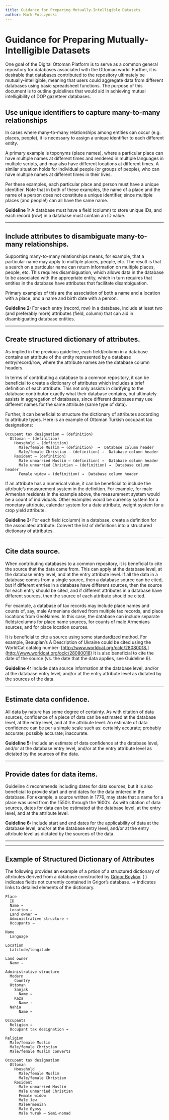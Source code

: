 ```yaml
---
title: Guidance for Preparing Mutually-Intelligible Datasets
author: Mark Polczynski
---
```


# Guidance for Preparing Mutually-Intelligible Datasets

One goal of the Digital Ottoman Platform is to serve as a common general repository for databases associated with the Ottoman world.  Further, it is desirable that databases contributed to the repository ultimately be mutually-intelligible, meaning that users could aggregate data from different databases using basic spreadsheet functions.  The purpose of this document is to outline guidelines that would aid in achieving mutual intelligibility of DOP gazetteer databases.

## Use unique identifiers to capture many-to-many relationships

In cases where many-to-many relationships among entities can occur (e.g. places, people), it is necessary to assign a unique identifier to each different entity.

A primary example is toponyms (place names), where a particular place can have multiple names at different times and rendered in multiple languages in multiple scripts, and may also have different locations at different times.  A similar situation holds for individual people (or groups of people), who can have multiple names at different times in their lives.

Per these examples, each particular place and person must have a unique identifier.  Note that in both of these examples, the name of a place and the name of a person does not constitute a unique identifier, since multiple places (and people!) can all have the same name.

**Guideline 1:** A database must have a field (column) to store unique IDs, and each record (row) in a database must contain an ID value.  
____________________________________________________________________________________________
## Include attributes to disambiguate many-to-many relationships.

Supporting many-to-many relationships means, for example, that a particular name may apply to multiple places, people, etc.  The result is that a search on a particular name can return information on multiple places, people, etc.  This requires disambiguation, which allows data in the database to be associated with the appropriate entity, which in turn requires that entities in the database have attributes that facilitate disambiguation.

Primary examples of this are the association of both a name and a location with a place, and a name and birth date with a person.

**Guideline 2:** For each entry (record, row) in a database, include at least two (and preferably more) attributes (field, column) that can aid in disambiguating database entities.
___________________________________________________________________________________________
## Create structured dictionary of attributes.

As implied in the previous guideline, each field/column in a database contains an attribute of the entity represented by a database entry/record/row, where the attribute names are the database column headers.

In terms of contributing a database to a common repository, it can be beneficial to create a dictionary of attributes which includes a brief definition of each attribute.  This not only assists in clarifying to the database contributor exactly what their database contains, but ultimately assists in aggregation of databases, since different databases may use different names for the same attribute (same type of data).

Further, it can beneficial to structure the dictionary of attributes according to attribute types.  Here is an example of Ottoman Turkish occupant tax designations:

```
Occupant tax designation – (definition)
  Ottoman – (definition)
    Household – (definition)
      Male/female Muslim – (definition)  →  Database column header
      Male/female Christian – (definition) →  Database column header
    Resident – (definition)
      Male unmarried Muslim – (definition) →  Database column header
      Male unmarried Christian – (definition) →  Database column header
      Female widow – (definition) →  Database column header
```

If an attribute has a numerical value, it can be beneficial to include the attribute’s measurement system in the definition.   For example, for male Armenian residents in the example above, the measurement system would be a count of individuals.  Other examples would be currency system for a monetary attribute, calendar system for a date attribute, weight system for a crop yield attribute.

**Guideline 3:**  For each field (column) in a database, create a definition for the associated attribute.  Convert the list of definitions into a structured dictionary of attributes.
_____________________________________________________________________________________________
## Cite data source.

When contributing databases to a common repository, it is beneficial to cite the source that the data came from.  This can apply at the database level, at the database entry level, and at the entry attribute level.  If all the data in a database comes from a single source, then a database source can be cited, but if different entries in a database have different sources, then the source for each entry should be cited, and if different attributes in a database have different sources, then the source of each attribute should be cited.

For example, a database of tax records may include place names and counts of, say, male Armenians derived from multiple tax records, and place locations from GeoNames.  In this case, the database can include separate fields/columns for place name sources, for counts of male Armenians sources, and for place location sources.

It is beneficial to cite a source using some standardized method.  For example, Beauplan’s A Description of Ukraine could be cited using the WorldCat catalog number: [http://www.worldcat.org/oclc/28080018.](http://www.worldcat.org/oclc/28080018)  It is also beneficial to cite the date of the source (vs. the date that the data applies, see Guideline 6).

**Guideline 4:**  Include data source information at the database level, and/or at the database entry level, and/or at the entry attribute level as dictated by the sources of the data.
____________________________________________________________________________________________
## Estimate data confidence.

All data by nature has some degree of certainty.  As with citation of data sources, confidence of a piece of data can be estimated at the database level, at the entry level, and at the attribute level.  An estimate of data confidence can be per a simple scale such as: certainly accurate; probably accurate; possibly accurate; inaccurate.

**Guideline 5:**  Include an estimate of data confidence at the database level, and/or at the database entry level, and/or at the entry attribute level as dictated by the sources of the data.
_____________________________________________________________________________________________
## Provide dates for data items.

Guideline 4 recommends including dates for data sources, but it is also beneficial to provide start and end dates for the data entered in the database.  For example, a source written in 1776, may state that a name for a place was used from the 1550’s through the 1600’s.  As with citation of data sources, dates for data can be estimated at the database level, at the entry level, and at the attribute level.

**Guideline 6:**  Include start and end dates for the applicability of data at the database level, and/or at the database entry level, and/or at the entry attribute level as dictated by the sources of the data.
_____________________________________________________________________________________________
_____________________________________________________________________________________________
## Example of Structured Dictionary of Attributes

The following provides an example of a prtion of a structured dictionary of attributes derived from a database constructed by [Grigor Boykov](https://github.com/griboykov).  ( ) indicates fields not currently contained in Grigor’s database.  → indicates links to detailed elements of the dictionary.

```
Place						
  ID
  Name →
  Location →
  Land owner →
  Administrative structure →
  Occupants →

Name
  Language

Location
  Latitude/longitude

Land owner
  Name →

Administrative structure
  Modern
    Country
  Ottoman
    Sanjak
      Name →
    Kaza
      Name →
  Nahia
      Name →

Occupants
  Religion →
  Occupant tax designation →

Religion
  Male/female Muslim
  Male/female Christian
  Male/female Muslim converts

Occupant tax designation
  Ottoman
    Household
      Male/female Muslim
      Male/female Christian
    Resident
      Male unmarried Muslim
      Male unmarried Christian
      Female widow
      Male Jew
      MaleArmenian
      Male Gypsy
      Male Yuruk – Semi-nomad 
```
